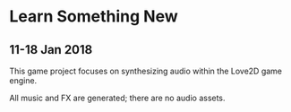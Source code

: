 # Learn Something New
## 11-18 Jan 2018

This game project focuses on synthesizing audio within the Love2D game engine.

All music and FX are generated; there are no audio assets.